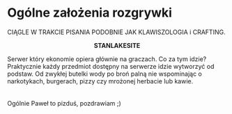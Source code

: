 # Ogólne założenia rozgrywki

CIĄGLE W TRAKCIE PISANIA PODOBNIE JAK KLAWISZOLOGIA i CRAFTING.



<p align="center"><strong>STANLAKESITE</strong></p>

Serwer który ekonomie opiera głównie na graczach. Co za tym idzie? Praktycznie każdy przedmiot dostępny na serwerze idzie wytworzyć od podstaw. Od zwykłej butelki wody po broń palną nie wspominając o narkotykach, burgerach, pizzy czy mrożonej herbacie lub kawie.\
\
\
Ogólnie Paweł to pizduś, pozdrawiam ;)







